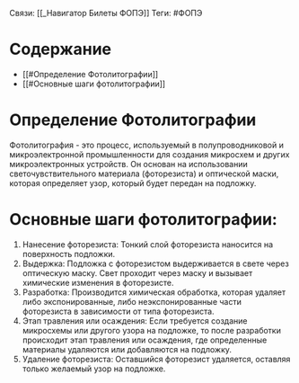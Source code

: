 Связи: [[_Навигатор Билеты ФОПЭ]]
Теги: #ФОПЭ 

# Содержание
- [[#Определение Фотолитографии]]
- [[#Основные шаги фотолитографии]]

# Определение Фотолитографии
Фотолитография - это процесс, используемый в полупроводниковой и микроэлектронной промышленности для создания микросхем и других микроэлектронных устройств. Он основан на использовании светочувствительного материала (фоторезиста) и оптической маски, которая определяет узор, который будет передан на подложку.

# Основные шаги фотолитографии:

1. Нанесение фоторезиста: Тонкий слой фоторезиста наносится на поверхность подложки.
2. Выдержка: Подложка с фоторезистом выдерживается в свете через оптическую маску. Свет проходит через маску и вызывает химические изменения в фоторезисте.
3. Разработка: Производится химическая обработка, которая удаляет либо экспонированные, либо неэкспонированные части фоторезиста в зависимости от типа фоторезиста.
4. Этап травления или осаждения: Если требуется создание микросхемы или другого узора на подложке, то после разработки происходит этап травления или осаждения, где определенные материалы удаляются или добавляются на подложку.
5. Удаление фоторезиста: Оставшийся фоторезист удаляется, оставляя только желаемый узор на подложке.